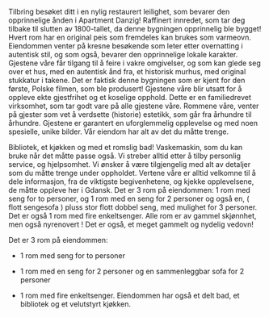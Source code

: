 Tilbring besøket ditt i en nylig restaurert leilighet, som bevarer den opprinnelige ånden i Apartment Danzig! Raffinert innredet, som tar deg tilbake til slutten av 1800-tallet, da denne bygningen opprinnelig ble bygget! Hvert rom har en original peis som fremdeles kan brukes som varmeovn. Eiendommen venter på kresne besøkende som leter etter overnatting i autentisk stil, og som også, bevarer den opprinnelige lokale karakter. Gjestene våre får tilgang til å feire i vakre omgivelser, og som kan glede seg over et hus, med  en autentisk ånd fra, et historisk murhus, med original stukkatur i takene. Det er faktisk denne bygningen som er kjent for den første, Polske filmen, som ble produsert! Gjestene våre blir utsatt for å oppleve ekte gjestfrihet og et koselige opphold. Dette er en familiedrevet virksomhet, som tar godt vare på alle gjestene våre. Rommene våre, venter på gjester som vet å verdsette (historie) estetikk, som går fra århundre til århundre. Gjestene er garantert en uforglemmelig opplevelse og med noen spesielle, unike bilder. Vår eiendom har alt av det du måtte trenge.

Bibliotek, et kjøkken og med et romslig bad! Vaskemaskin, som du kan bruke når det måtte passe også. Vi streber alltid etter å tilby personlig service, og hjelpsomhet. Vi ønsker å være tilgjengelig med alt av detaljer som du måtte trenge under oppholdet. Vertene våre er alltid velkomne til å dele informasjon, fra de viktigste begivenhetene, og kjekke opplevelsene, de måtte oppleve her i Gdansk. Det er 3 rom på eiendommen: 1 rom med seng for to personer, og 1 rom med en seng for 2 personer og også en, ( flott sengesofa ) pluss stor flott dobbel seng, med mulighet for 3 personer. Det er også 1 rom med fire enkeltsenger. Alle rom er av gammel skjønnhet, men også nyrenovert ! Det er også, et meget gammelt og nydelig vedovn!

Det er 3 rom på eiendommen:

* 1 rom med seng for to personer

* 1 rom med en seng for 2 personer og en sammenleggbar sofa for 2 personer

* 1 rom med fire enkeltsenger. Eiendommen har også et delt bad, et bibliotek og et velutstyrt kjøkken.

